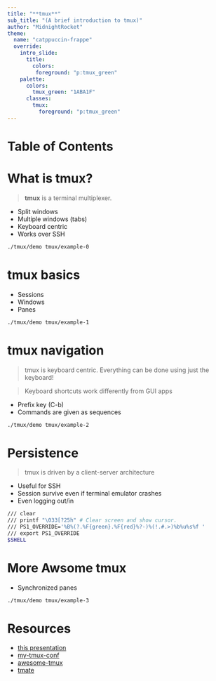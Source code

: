 ```yaml
---
title: "**tmux**"
sub_title: "(A brief introduction to tmux)"
author: "MidnightRocket"
theme:
  name: "catppuccin-frappe"
  override:
    intro_slide:
      title:
        colors:
         foreground: "p:tmux_green"
    palette:
      colors:
        tmux_green: "1ABA1F"
      classes:
        tmux:
          foreground: "p:tmux_green"
---
```




<!--
  Use the provided presenterm wrapper script to generate the toc.md file
  and launch presenterm.
-->

Table of Contents
 ===
<!-- include: toc.md -->
<!-- end_slide -->


What is <span class="tmux">tmux</span>?
===

> **tmux** is a terminal multiplexer.

<!-- pause -->

- Split windows
- Multiple windows (tabs)
- Keyboard centric
- Works over SSH


<!-- pause -->

```sh +exec +acquire_terminal
./tmux/demo tmux/example-0
```

<!-- end_slide -->
<span class="tmux">tmux</span> basics
===
- Sessions
- Windows
- Panes

<!-- pause -->
```sh +exec +acquire_terminal
./tmux/demo tmux/example-1
```

<!-- 
speaker_note: |
  split
  split -h
  show pane numbers
  new window

  : new
  tmux ls

  session are like workspaces. 
-->

<!-- end_slide -->


<span class="tmux">tmux</span> navigation
===
> tmux is keyboard centric.
> Everything can be done using just the keyboard!


> Keyboard shortcuts work differently from GUI apps
<!-- pause -->


- Prefix key (C-b)
- Commands are given as sequences

<!-- pause -->
```sh +exec +acquire_terminal
./tmux/demo tmux/example-2
```

<!-- end_slide -->


Persistence
===
> tmux is driven by a client-server architecture

<!-- pause -->

- Useful for SSH
- Session survive even if terminal emulator crashes
- Even logging out/in

<!-- pause -->
```sh +exec +acquire_terminal
/// clear
/// printf "\033[?25h" # Clear screen and show cursor.
/// PS1_OVERRIDE='%B%(?.%F{green}.%F{red}%?-)%(!.#.>)%b%u%s%f '
/// export PS1_OVERRIDE
$SHELL
```
<!-- 
speaker_note: |
  client-server arch gives persistence.

  tmux ls
  tmux attach
  show internet interrupt
  tmux re-attach

  Work setup persisted.
  Can log in from different devices.
-->
<!-- end_slide -->

More Awsome <span class="tmux">tmux</span>
===
- Synchronized panes

<!-- pause -->
```sh +exec +acquire_terminal
./tmux/demo tmux/example-3
```

<!-- end_slide -->


Resources
===

- [this presentation](https://github.com/MidnightRocket/tmux-introduction)
- [my-tmux-conf](https://github.com/MidnightRocket/my-tmux-conf)
- [awesome-tmux](https://github.com/rothgar/awesome-tmux)
- [tmate](https://github.com/tmate-io/tmate)
